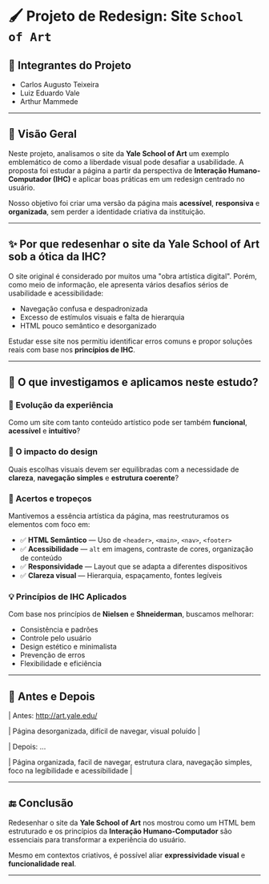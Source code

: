 # 🖌️ Projeto de Redesign: Site ``School of Art``

## 👥 Integrantes do Projeto
- Carlos Augusto Teixeira  
- Luiz Eduardo Vale
- Arthur Mammede

---

## 🎯 Visão Geral

Neste projeto, analisamos o site da **Yale School of Art** um exemplo emblemático de como a liberdade visual pode desafiar a usabilidade. A proposta foi estudar a página a partir da perspectiva de **Interação Humano-Computador (IHC)** e aplicar boas práticas em um redesign centrado no usuário.

Nosso objetivo foi criar uma versão da página mais **acessível**, **responsiva** e **organizada**, sem perder a identidade criativa da instituição.

---

## ✨ Por que redesenhar o site da Yale School of Art sob a ótica da IHC?

O site original é considerado por muitos uma "obra artística digital". Porém, como meio de informação, ele apresenta vários desafios sérios de usabilidade e acessibilidade:

- Navegação confusa e despadronizada  
- Excesso de estímulos visuais e falta de hierarquia  
- HTML pouco semântico e desorganizado  

Estudar esse site nos permitiu identificar erros comuns e propor soluções reais com base nos **princípios de IHC**.

---

## 🧠 O que investigamos e aplicamos neste estudo?

### 🔁 Evolução da experiência
Como um site com tanto conteúdo artístico pode ser também **funcional**, **acessível** e **intuitivo**?

### 🎨 O impacto do design
Quais escolhas visuais devem ser equilibradas com a necessidade de **clareza**, **navegação simples** e **estrutura coerente**?

### 🧩 Acertos e tropeços
Mantivemos a essência artística da página, mas reestruturamos os elementos com foco em:

- ✅ **HTML Semântico** — Uso de `<header>`, `<main>`, `<nav>`, `<footer>`
- ✅ **Acessibilidade** — `alt` em imagens, contraste de cores, organização de conteúdo
- ✅ **Responsividade** — Layout que se adapta a diferentes dispositivos
- ✅ **Clareza visual** — Hierarquia, espaçamento, fontes legíveis

### 💡 Princípios de IHC Aplicados

Com base nos princípios de **Nielsen** e **Shneiderman**, buscamos melhorar:

- Consistência e padrões
- Controle pelo usuário
- Design estético e minimalista
- Prevenção de erros
- Flexibilidade e eficiência

---

## 📸 Antes e Depois

| Antes: http://art.yale.edu/

| Página desorganizada, difícil de navegar, visual poluído |

| Depois: ...

| Página organizada, facil de navegar, estrutura clara, navegação simples, foco na legibilidade e acessibilidade |

---

## 🔚 Conclusão

Redesenhar o site da **Yale School of Art** nos mostrou como um HTML bem estruturado e os princípios da **Interação Humano-Computador** são essenciais para transformar a experiência do usuário.

Mesmo em contextos criativos, é possível aliar **expressividade visual** e **funcionalidade real**.

---

